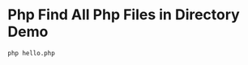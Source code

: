 Php Find All Php Files in Directory Demo
========================================

```
php hello.php
```
